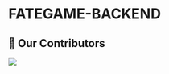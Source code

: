 # FATEGAME-BACKEND


## :handshake: Our Contributors #
<a href="hhttps://github.com/lousybear/fategame-backend">
  <img src="https://contrib.rocks/image?repo=lousybear/fategame-backend" />
</a>
